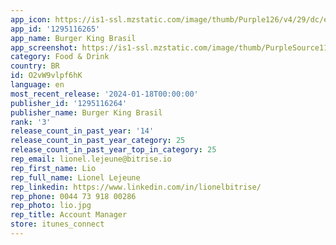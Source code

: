 ```yaml
---
app_icon: https://is1-ssl.mzstatic.com/image/thumb/Purple126/v4/29/dc/e6/29dce64a-f220-3d0b-eb86-94653a9a9537/AppIcon-0-1x_U007emarketing-0-10-0-85-220.png/1024x1024bb.png
app_id: '1295116265'
app_name: Burger King Brasil
app_screenshot: https://is1-ssl.mzstatic.com/image/thumb/PurpleSource114/v4/17/a2/65/17a26594-b2b6-dd48-7188-a9b239f51acb/c4224e2b-5b7a-4bc4-93e2-d41f5704faf6_1-0-iOS-1242x2688.png/1242x2688bb.png
category: Food & Drink
country: BR
id: O2vW9vlpf6hK
language: en
most_recent_release: '2024-01-18T00:00:00'
publisher_id: '1295116264'
publisher_name: Burger King Brasil
rank: '3'
release_count_in_past_year: '14'
release_count_in_past_year_category: 25
release_count_in_past_year_top_in_category: 25
rep_email: lionel.lejeune@bitrise.io
rep_first_name: Lio
rep_full_name: Lionel Lejeune
rep_linkedin: https://www.linkedin.com/in/lionelbitrise/
rep_phone: 0044 73 918 00286
rep_photo: lio.jpg
rep_title: Account Manager
store: itunes_connect
---
```

